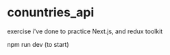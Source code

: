 ﻿# conuntries_api
 
exercise i've done to practice Next.js, and redux toolkit

npm run dev (to start)
